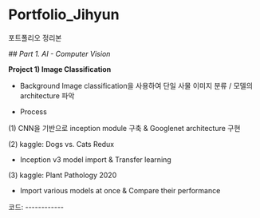 # Portfolio_Jihyun
포트폴리오 정리본


_## Part 1. AI - Computer Vision_

**Project 1) Image Classification**

* Background
Image classification을 사용하여 단일 사물 이미지 분류 / 모델의 architecture 파악

* Process

(1) CNN을 기반으로 inception module 구축 & Googlenet architecture 구현

(2) kaggle: Dogs vs. Cats Redux
   - Inception v3 model import & Transfer learning
   
(3) kaggle: Plant Pathology 2020
  - Import various models at once & Compare their performance
  
 코드: ------------
 
 
 





